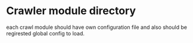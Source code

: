 Crawler module directory
========================

each crawl module should have own configuration file and also should be regirested global config to load.
